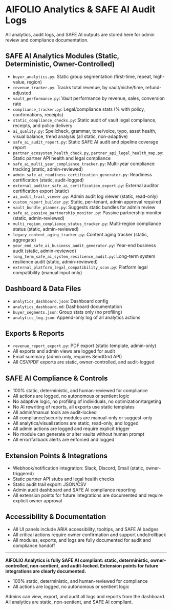 # AIFOLIO Analytics & SAFE AI Audit Logs

All analytics, audit logs, and SAFE AI outputs are stored here for admin review and compliance documentation.

## SAFE AI Analytics Modules (Static, Deterministic, Owner-Controlled)

- `buyer_analytics.py`: Static group segmentation (first-time, repeat, high-value, region)
- `revenue_tracker.py`: Tracks total revenue, by vault/niche/time, refund-adjusted
- `vault_performance.py`: Vault performance by revenue, sales, conversion rate
- `compliance_tracker.py`: Legal/compliance stats (% with policy, confirmations, receipts)
- `static_compliance_checks.py`: Static audit of vault legal compliance, receipts, and policy delivery
- `ai_quality.py`: Spellcheck, grammar, tone/voice, typo, asset health, visual balance, trend analysis (all static, non-adaptive)
- `safe_ai_audit_report.py`: Static SAFE AI audit and pipeline coverage report
- `partner_ecosystem_health_check.py`, `partner_api_legal_health_map.py`: Static partner API health and legal compliance
- `safe_ai_multi_year_compliance_tracker.py`: Multi-year compliance tracking (static, admin-reviewed)
- `admin_safe_ai_readiness_certification_generator.py`: Readiness certification (static, audit-logged)
- `external_auditor_safe_ai_certification_export.py`: External auditor certification export (static)
- `ai_audit_trail_viewer.py`: Admin audit log viewer (static, read-only)
- `custom_report_builder.py`: Static, per-tenant, admin approval required
- `vault_bundle_planner.py`: Suggests static bundles for admin review
- `safe_ai_passive_partnership_monitor.py`: Passive partnership monitor (static, admin-reviewed)
- `multi_region_compliance_status_tracker.py`: Multi-region compliance status (static, admin-reviewed)
- `legacy_content_aging_tracker.py`: Content aging tracker (static, aggregate)
- `year_end_safe_ai_business_audit_generator.py`: Year-end business audit (static, admin-reviewed)
- `long_term_safe_ai_system_resilience_audit.py`: Long-term system resilience audit (static, admin-reviewed)
- `external_platform_legal_compatibility_scan.py`: Platform legal compatibility (manual input only)

## Dashboard & Data Files

- `analytics_dashboard.json`: Dashboard config
- `analytics_dashboard.md`: Dashboard documentation
- `buyer_segments.json`: Group stats only (no profiling)
- `analytics_log.json`: Append-only log of all analytics actions

## Exports & Reports

- `revenue_report_export.py`: PDF export (static template, admin-only)
- All exports and admin views are logged for audit
- Email summary (admin only, requires SendGrid API)
- All CSV/PDF exports are static, owner-controlled, and audit-logged

## SAFE AI Compliance & Controls

- 100% static, deterministic, and human-reviewed for compliance
- All actions are logged, no autonomous or sentient logic
- No adaptive logic, no profiling of individuals, no optimization/targeting
- No AI rewriting of reports, all exports use static templates
- All admin/manual tools are audit-locked
- All compliance/security modules are manual-only or suggest-only
- All analytics/visualizations are static, read-only, and logged
- All admin actions are logged and require explicit trigger
- No module can generate or alter vaults without human prompt
- All error/fallback alerts are enforced and logged

## Extension Points & Integrations

- Webhook/notification integration: Slack, Discord, Email (static, owner-triggered)
- Static partner API stubs and legal health checks
- Static audit trail export: JSON/CSV
- Admin audit dashboard and SAFE AI compliance reporting
- All extension points for future integrations are documented and require explicit owner approval

## Accessibility & Documentation

- All UI panels include ARIA accessibility, tooltips, and SAFE AI badges
- All critical actions require owner confirmation and support undo/rollback
- All modules, exports, and logs are fully documented for audit and compliance handoff

---

**AIFOLIO Analytics is fully SAFE AI compliant: static, deterministic, owner-controlled, non-sentient, and audit-locked. Extension points for future integrations are clearly documented.**

- 100% static, deterministic, and human-reviewed for compliance
- All actions are logged, no autonomous or sentient logic

Admins can view, export, and audit all logs and reports from the dashboard. All analytics are static, non-sentient, and SAFE AI compliant.
